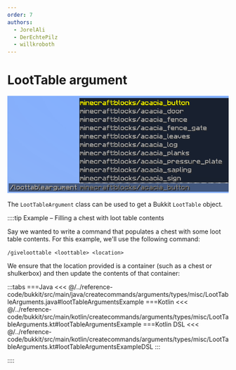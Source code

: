 ```yaml
---
order: 7
authors: 
  - JorelAli
  - DerEchtePilz
  - willkroboth
---
```


# LootTable argument

![A loot table argument showing a list of Minecraft loot tables as suggestions](/images/arguments/loottable.png)

The `LootTableArgument` class can be used to get a Bukkit `LootTable` object.

::::tip Example – Filling a chest with loot table contents

Say we wanted to write a command that populates a chest with some loot table contents. For this example, we'll use the following command:

```mccmd
/giveloottable <loottable> <location>
```

We ensure that the location provided is a container (such as a chest or shulkerbox) and then update the contents of that container:

:::tabs
===Java
<<< @/../reference-code/bukkit/src/main/java/createcommands/arguments/types/misc/LootTableArguments.java#lootTableArgumentsExample
===Kotlin
<<< @/../reference-code/bukkit/src/main/kotlin/createcommands/arguments/types/misc/LootTableArguments.kt#lootTableArgumentsExample
===Kotlin DSL
<<< @/../reference-code/bukkit/src/main/kotlin/createcommands/arguments/types/misc/LootTableArguments.kt#lootTableArgumentsExampleDSL
:::

::::